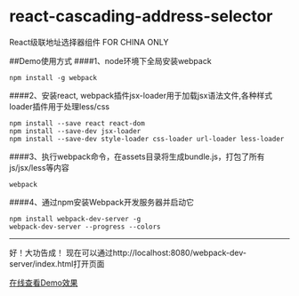 # react-cascading-address-selector
React级联地址选择器组件 FOR CHINA ONLY

##Demo使用方式
####1、node环境下全局安装webpack
```
npm install -g webpack
```
####2、安装react, webpack插件jsx-loader用于加载jsx语法文件,各种样式loader插件用于处理less/css
```
npm install --save react react-dom
npm install --save-dev jsx-loader
npm install --save-dev style-loader css-loader url-loader less-loader 
```
####3、执行webpack命令，在assets目录将生成bundle.js，打包了所有js/jsx/less等内容
```
webpack
```
####4、通过npm安装Webpack开发服务器并启动它
```
npm install webpack-dev-server -g
webpack-dev-server --progress --colors
```

-----------------------
好！大功告成！
现在可以通过http://localhost:8080/webpack-dev-server/index.html打开页面


[在线查看Demo效果](http://runjs.cn/detail/wyreqgtd)
